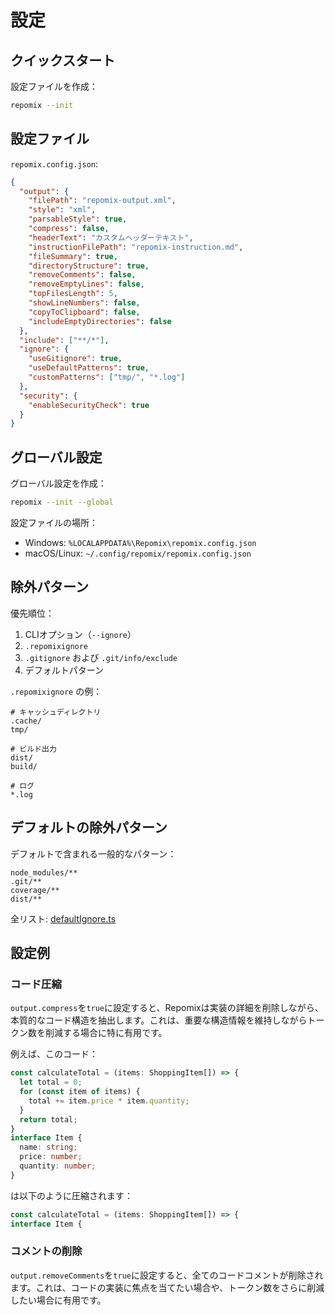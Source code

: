 # 設定

## クイックスタート

設定ファイルを作成：
```bash
repomix --init
```

## 設定ファイル

`repomix.config.json`:
```json
{
  "output": {
    "filePath": "repomix-output.xml",
    "style": "xml",
    "parsableStyle": true,
    "compress": false,
    "headerText": "カスタムヘッダーテキスト",
    "instructionFilePath": "repomix-instruction.md",
    "fileSummary": true,
    "directoryStructure": true,
    "removeComments": false,
    "removeEmptyLines": false,
    "topFilesLength": 5,
    "showLineNumbers": false,
    "copyToClipboard": false,
    "includeEmptyDirectories": false
  },
  "include": ["**/*"],
  "ignore": {
    "useGitignore": true,
    "useDefaultPatterns": true,
    "customPatterns": ["tmp/", "*.log"]
  },
  "security": {
    "enableSecurityCheck": true
  }
}
```

## グローバル設定

グローバル設定を作成：
```bash
repomix --init --global
```

設定ファイルの場所：
- Windows: `%LOCALAPPDATA%\Repomix\repomix.config.json`
- macOS/Linux: `~/.config/repomix/repomix.config.json`

## 除外パターン

優先順位：
1. CLIオプション（`--ignore`）
2. `.repomixignore`
3. `.gitignore` および `.git/info/exclude`
4. デフォルトパターン

`.repomixignore` の例：
```text
# キャッシュディレクトリ
.cache/
tmp/

# ビルド出力
dist/
build/

# ログ
*.log
```

## デフォルトの除外パターン

デフォルトで含まれる一般的なパターン：
```text
node_modules/**
.git/**
coverage/**
dist/**
```

全リスト: [defaultIgnore.ts](https://github.com/yamadashy/repomix/blob/main/src/config/defaultIgnore.ts)

## 設定例

### コード圧縮

`output.compress`を`true`に設定すると、Repomixは実装の詳細を削除しながら、本質的なコード構造を抽出します。これは、重要な構造情報を維持しながらトークン数を削減する場合に特に有用です。

例えば、このコード：

```typescript
const calculateTotal = (items: ShoppingItem[]) => {
  let total = 0;
  for (const item of items) {
    total += item.price * item.quantity;
  }
  return total;
}
interface Item {
  name: string;
  price: number;
  quantity: number;
}
```

は以下のように圧縮されます：

```typescript
const calculateTotal = (items: ShoppingItem[]) => {
interface Item {
```

### コメントの削除

`output.removeComments`を`true`に設定すると、全てのコードコメントが削除されます。これは、コードの実装に焦点を当てたい場合や、トークン数をさらに削減したい場合に有用です。
